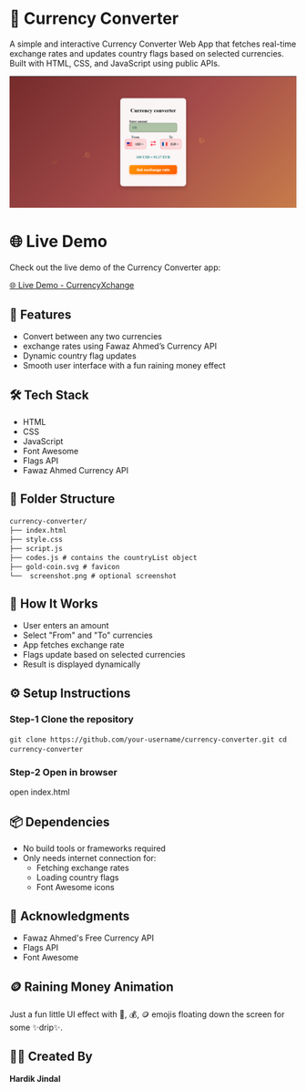# 💱 Currency Converter

A simple and interactive Currency Converter Web App that fetches real-time exchange rates and updates country flags based on selected currencies. Built with HTML, CSS, and JavaScript using public APIs.

<!-- Replace with your actual screenshot filename -->
![Screenshot](Screenshot.png)

# 🌐 Live Demo

Check out the live demo of the Currency Converter app: 

[🌐 Live Demo - CurrencyXchange](https://hardik-jindal.github.io/CurrencyXchange/)

## 🚀 Features

- Convert between any two currencies
- exchange rates using Fawaz Ahmed’s Currency API
- Dynamic country flag updates
- Smooth user interface with a fun raining money effect

## 🛠️ Tech Stack

- HTML
- CSS
- JavaScript
- Font Awesome
- Flags API
- Fawaz Ahmed Currency API

## 📁 Folder Structure
```
currency-converter/
├── index.html
├── style.css
├── script.js
├── codes.js # contains the countryList object
├── gold-coin.svg # favicon
└──  screenshot.png # optional screenshot
```

## 🧠 How It Works

- User enters an amount 
- Select "From" and "To" currencies
- App fetches exchange rate
- Flags update based on selected currencies
- Result is displayed dynamically

## ⚙️ Setup Instructions

### Step-1 Clone the repository

```git clone https://github.com/your-username/currency-converter.git cd currency-converter```

### Step-2 Open in browser

open index.html

## 📦 Dependencies

- No build tools or frameworks required
- Only needs internet connection for:
  - Fetching exchange rates
  - Loading country flags
  - Font Awesome icons

## 🙌 Acknowledgments

- Fawaz Ahmed's Free Currency API
- Flags API
- Font Awesome

## 🪙 Raining Money Animation

Just a fun little UI effect with 💸, 💰, 🪙 emojis floating down the screen for some ✨drip✨.

## 👨‍💻 Created By
**Hardik Jindal**

